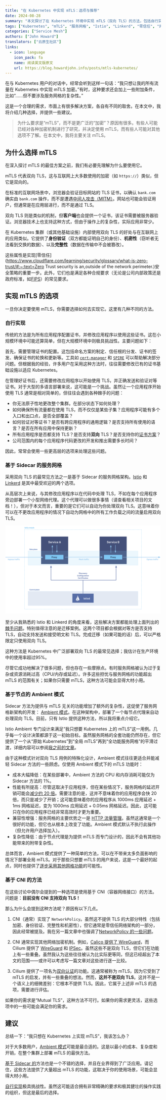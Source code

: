 ```yaml
---
title: "在 Kubernetes 中实现 mTLS：选项与推荐"
date: 2024-08-28
summary: "本文探讨了在 Kubernetes 环境中实现 mTLS（双向 TLS）的方法，包括自行实现、基于 Sidecar 的服务网格和 Ambient 模式的比较与推荐。"
tags: ["Kubernetes", "mTLS", "服务网格", "Istio", "Linkerd", "零信任", "网络安全"]
categories: ["Service Mesh"]
authors: ["John Howard"]
translators: ["云原生社区"]
links:
  - icon: language
    icon_pack: fa
    name: 阅读英文版原文
    url: https://blog.howardjohn.info/posts/mtls-kubernetes/
---
```


在与 Kubernetes 用户的对话中，经常会听到这样一句话：“我只想让我的所有流量在 Kubernetes 中实现 mTLS 加密。”有时，这种要求还会加上一些附加条件，比如“……但不要涉及服务网格的复杂性。”

这是一个合理的需求，市面上有很多解决方案，各自有不同的取舍。在本文中，我将介绍几种选择，并提供一些建议。

> 为什么要求是“mTLS”，而不是更广泛的“加密”？原因有很多。有些人可能已经对各种加密机制进行了研究，并决定使用 mTLS，而有些人可能对其他选项不了解。在本文中，我将主要关注 mTLS。

## 为什么选择 mTLS

在深入探讨 mTLS 的最佳方案之前，我们有必要先理解为什么要使用它。

mTLS 代表双向 TLS，这与互联网上大多数使用的加密（如 `https://`）类似，但它是双向的。

在标准的互联网场景中，浏览器会验证目标网站的 TLS 证书，以确认 `bank.com` 确实由 `bank.com` 操作，而不是遭遇[中间人攻击（MITM）](https://en.wikipedia.org/wiki/Man-in-the-middle_attack)。网站也可能会验证用户，但通常是在应用层进行，而不是通过 TLS。

双向 TLS 则是类似的机制，但**客户端**也会提供一个证书，该证书需要被服务器验证。浏览器技术上也支持这种方式，但由于操作上的复杂性，实际应用非常少。

在 Kubernetes 集群（或其他基础设施）内部使用双向 TLS 的好处与在互联网上的应用类似。它提供了**身份验证**（双方都能证明自己的身份）、**机密性**（窃听者无法看到交换的数据）、以及**完整性**（数据在传输中不会被篡改）。

这些属性是实现[零信任](https://www.cloudflare.com/learning/security/glossary/what-is-zero-trust/#:~:text=Zero Trust security is an,outside of the network perimeter.)安全策略的重要一步。此外，它们也是满足各种合规要求（无论是公司内部政策还是政府标准，如[FIPS](https://www.nist.gov/standardsgov/compliance-faqs-federal-information-processing-standards-fips)）的常见要求。

## 实现 mTLS 的选项

一旦你决定要使用 mTLS，你需要选择如何去实现它。这里有几种不同的方法。

### 自行实现

传统的方法是为所有应用程序配置证书，并修改应用程序以使用这些证书。这在小规模环境中可能还算简单，但在大规模环境中则极具挑战性。主要问题如下：

首先，需要管理证书的配置。这包括命名方案的制定、信任根的分发、证书的签发、确保证书的轮换和更新等。工具如 [`cert-manager`](https://cert-manager.io/docs/usage/csi-driver/) 和 [`SPIRE`](https://spiffe.io/) 可以帮助解决部分问题。但根据我的经验，许多用户在采用这种方法时，往往需要修改已有的证书基础设施以适应 Kubernetes。

在管理好证书后，还需要修改应用程序以开始使用 TLS，并正确发送和验证对等证书。对于大型的多语言部署来说，这可能是一个挑战。虽然让一个应用程序开始使用 TLS 通常是相对简单的，但往往会遇到各种棘手的问题：

- 你无法原子性地更改整个集群。在部分状态下如何处理？
- 如何确保所有流量都在使用 TLS，而不仅仅是某些子集？应用程序可能有多个入口和出口点，是否全部覆盖？
- 如何验证对等证书？是否有跨应用程序的通用逻辑？是否支持所有使用的语言？是否在所有应用中保持更新？
- 所有应用程序是否都支持 TLS？是否支持**双向** TLS？是否支持你的[证书方案](https://spiffe.io/docs/latest/spiffe-about/spiffe-concepts/#spiffe-id)？
- 公司范围内的每个应用程序代码更改的开发和推出需要多长时间？

因此，常常会使用一些更高层的选项来处理这些问题。

### 基于 Sidecar 的服务网格

采用双向 TLS 的最常见方法之一是基于 Sidecar 的服务网格架构。[Istio](https://istio.io/) 和 [Linkerd](https://linkerd.io/) 是其中最受欢迎的两个选项。

从高层次上来说，与其修改应用程序以在代码中处理 TLS，不如在每个应用程序旁边部署一个小型网络代理。这个代理可以做很多事情（请查看相关项目的文档！），但对于本文而言，重要的是它们可以自动为你处理双向 TLS。这意味着你可以在不更改应用程序的情况下自动为网格中的所有工作负载之间的流量启用双向 TLS。

![Istio Sidecar 架构概述](arch.svg)

至少从我熟悉的 Istio 和 Linkerd 的角度来看，这些解决方案都能处理上面列出的[棘手问题](https://blog.howardjohn.info/posts/mtls-kubernetes/#do-it-yourself)。特别值得注意的是迁移案例。这两个项目都会根据对等方是否支持 TLS，自动支持发送和接受明文和 TLS。完成迁移（如果可能的话）后，可以严格限定只使用双向 TLS。

这种方法是 Kubernetes 中广泛部署双向 TLS 的最常见选择；我估计在生产环境中的使用率超过95%。

尽管它成功地解决了很多问题，但也存在一些摩擦点。有时服务网格被认为过于复杂或资源消耗过高（CPU/内存或延迟）。许多这些担忧与服务网格的功能超出 mTLS 的范围有关；如果你只需要 mTLS，这种方法可能会显得大材小用。

### 基于节点的 Ambient 模式

Sidecar 方法为提供与 mTLS 无关的功能增加了额外的复杂性，这促使了服务网格新架构的开发： [Ambient 模式](https://istio.io/latest/docs/ambient/overview/)。在这种架构中，部署了一个每节点代理来自动处理双向 TLS。目前，只有 Istio 提供这种方法，所以我将重点介绍它。

Istio Ambient 专门设计来满足“我只想要 Kubernetes 上的 mTLS”这一用例。几乎每一个设计决策都源于这一初始目标。虽然服务网格的全套功能仍然存在，但它提供了一个从“原始 Kubernetes”到“全局 mTLS”再到“全功能服务网格”的平滑过渡，详细内容可以参阅[我之前的文章](https://blog.howardjohn.info/posts/flattening-curve/)。

由于这种模式针对双向 TLS 用例的特殊化设计，Ambient 模式往往更适合并能减轻 Sidecar 方法的一些顾虑。仅使用 Ambient 模式下的 mTLS 功能时：

- 成本大幅降低：在某些部署中，Ambient 方法的 CPU 和内存消耗可能仅为 Sidecar 方法的 1%。
- 性能有所提高：尽管这取决于应用程序，但在某些情况下，服务网格的延迟开销可能会[减少约 20 倍](https://a-cup-of.coffee/blog/istio/#http-benchmark)。需要注意的是，这并不意味着你的应用程序会快 20 倍，而只是减少了开销；这可能意味着你的应用程序从 1000ms 应用延迟 + 1ms 网格延迟，变为 1000ms 应用延迟 + 0.05ms 网格延迟。因此，这可能只在你的应用程序已经非常高效时才更为重要。
- 兼容性增强：服务网格的主要优势之一是 [HTTP 流量管理](https://istio.io/latest/blog/2021/zero-config-istio/#traffic-management)。虽然这通常是一个很好的功能，但它也从根本上改变了功能。Ambient 模式默认不执行此操作（但允许用户选择加入）。
- 复杂性降低：由于节点代理是为提供 mTLS 而专门设计的，因此不会有其他功能带来的附带复杂性。

总体而言，Ambient 模式提供了一种简单的方法，可以在不带来太多负面影响的情况下部署全局 mTLS。对于那些只想要 mTLS 的用户来说，这是一个最好的起点，同时也提供了[逐步采用其他网格功能](https://istio.io/latest/docs/ambient/usage/waypoint/)的可能性。

### 基于 CNI 的方法

在这些讨论中偶尔会提到的一种选项是使用基于 CNI（容器网络接口）的方法。问题是：**目前没有 CNI 支持双向 TLS！**

那么为什么会提到这种方法呢？原因有以下几点。

1. CNI（通常）实现了 `NetworkPolicy`。虽然这不提供 TLS 的大部分特性（包括加密、身份验证、完整性和机密性），但它通常是零信任网络架构的一部分，因此经常被提及。我在另一篇文章中也强调了[NetworkPolicy 的一些问题](https://blog.howardjohn.info/posts/netpol-api/)。
   
2. CNI 通常实现其他网络加密机制。例如，[Calico 提供了 WireGuard](https://docs.tigera.io/calico/latest/network-policy/encrypt-cluster-pod-traffic)，而 Cilium 提供了 [WireGuard](https://docs.cilium.io/en/latest/security/network/encryption-wireguard/#encryption-wg) 和 [IPSec](https://docs.cilium.io/en/latest/security/network/encryption-ipsec/)。虽然这些不是双向 TLS，但它们在功能上有一些重叠。虽然我认为这些往往被认为比实际更等同，但这已经超出了本文的范围——或许可以考虑写一篇文章对这些进行逐一比较。
   
3. Cilium 提供了一项名为[双向认证](https://docs.cilium.io/en/latest/network/servicemesh/mutual-authentication/mutual-authentication)的功能。这通常被称为 mTLS，因为它受到了 mTLS 的启发，并有一些重叠的想法。然而，**这并不是双向 TLS**。这并不是一个语义上的细微差别：它根本不提供 TLS。因此，它属于上述非 mTLS 的选项，需要进行评估。

如果你的需求是“Mutual TLS”，这种方法不可行。如果你的需求更灵活，这些选项中的一些可能会满足你的需求。

## 建议

总结一下：“我只想在 Kubernetes 上实现 mTLS”，我该怎么办？

对于大多数用户，[Ambient 模式](https://blog.howardjohn.info/posts/mtls-kubernetes/#node-basedambient-mesh)可能是最合适的。这是以最小的成本、复杂度和开销，在整个集群上部署 mTLS 的最快方法。

[基于 Sidecar 的](https://blog.howardjohn.info/posts/mtls-kubernetes/#sidecar-based-service-mesh)方法也是一个不错的选择，并且在业界得到了广泛应用。请记住，这些方法提供了大量超出 mTLS 的功能，这取决于你的使用场景，可能会显得大材小用。

[自行实现](https://blog.howardjohn.info/posts/mtls-kubernetes/#do-it-yourself)极具挑战性。虽然这可能适合拥有非常精确的要求和极其健壮的操作实践的组织，但这是最后的选择。
